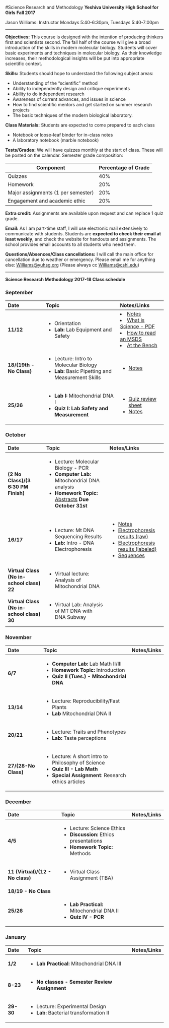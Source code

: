 #Science Research and Methodology
**Yeshiva University High School for Girls**
**Fall 2017**

Jason Williams: Instructor 
Mondays 5:40-6:30pm, Tuesdays 5:40-7:00pm

---

**Objectives:** 
This course is designed with the intention of producing thinkers first and scientists second. The fall half of the course will give a broad introduction of the skills in modern molecular biology. Students will cover basic experiments and techniques in molecular biology. As their knowledge increases, their methodological insights will be put into appropriate scientific context.

**Skills:** Students should hope to understand the following subject areas:
* Understanding of the “scientific” method
* Ability to independently design and critique experiments
* Ability to do independent research
* Awareness of current advances, and issues in science
* How to find scientific mentors and get started on summer research projects
* The basic techniques of the modern biological laboratory.  

**Class Materials:** Students are expected to come prepared to each class

* Notebook or loose-leaf binder for in-class notes
* A laboratory notebook (marble notebook)

**Tests/Grades:** We will have quizzes monthly at the start of class. These will be posted on the calendar. Semester grade composition: 

|Component|Percentage of Grade|
|---------|-------------------|
|Quizzes|40%|
|Homework|20%|
|Major assignments (1 per semester)|20%|
|Engagement and academic ethic	|20%|

**Extra credit:** Assignments are available upon request and can replace 1 quiz grade. 

**Email:** As I am part-time staff, I will use electronic mail extensively to communicate with students. Students are **expected to check their email at least weekly**, and check the website for handouts and assignments. The school provides email accounts to all students who need them. 

**Questions/Absences/Class cancellations:** I will call the main office for cancellation due to weather or emergency. Please email me for anything else: Williams@yuhsg.org (Please always cc Williams@cshl.edu)

---


**Science Research Methodology 2017-18 Class schedule**

### September

|Date|Topic|Notes/Links|
:--|:----|:------------|
|**11/12**|<ul><li>Orientation <li>**Lab:** Lab Equipment and Safety</ul></ul>|<li>[Notes](https://github.com/JasonJWilliamsNY/science_institute_2017_materials/blob/master/class_notes/notes_09_11.md)<li>[What is Science - PDF](https://github.com/JasonJWilliamsNY/science_institute_2016_materials/blob/master/pdfs/what_is_science.pdf)<li>[How to read an MSDS](https://github.com/JasonJWilliamsNY/science_institute_2016_materials/blob/master/pdfs/howtoreadmsds.pdf)<li>[At the Bench](https://github.com/JasonJWilliamsNY/science_institute_2016_materials/blob/master/pdfs/at_the_bench.pdf)</ul>|
|**18/(19th - No Class)**|<ul><li>Lecture: Intro to Molecular Biology<li>**Lab:** Basic Pipetting and Measurement Skills</ul>|<ul><li>[Notes](https://github.com/JasonJWilliamsNY/science_institute_2017_materials/blob/master/class_notes/notes_09_18.md)</ul>|
|**25/26**|<ul><li>**Lab I:** Mitochondrial DNA I<li>**Quiz I: Lab Safety and Measurement**</ul>|<ul><li>[Quiz review sheet](https://github.com/JasonJWilliamsNY/science_institute_2017_materials/blob/master/quiz/saftety_measurement_review.md)<li>[Notes](https://github.com/JasonJWilliamsNY/science_institute_2017_materials/blob/master/class_notes/notes_09_25.md)</ul>|

### October

|Date|Topic|Notes/Links|
:--|:----|:------------|
|**(2 No Class)/(3 6:30 PM Finish)**|<ul><li>Lecture: Molecular Biology - PCR <li>**Computer Lab:** Mitochondrial DNA analysis <li>**Homework Topic:** [Abstracts](https://github.com/JasonJWilliamsNY/science_institute_2017_materials/blob/master/class_notes/abstract_homework.md) **Due October 31st** <ul>||
|**16/17**|<ul><li>Lecture: Mt DNA Sequencing Results <li>**Lab:** Intro - DNA Electrophoresis</ul>|<ul><li>[Notes](https://github.com/JasonJWilliamsNY/science_institute_2017_materials/blob/master/class_notes/notes_10_16.md)<li>[Electrophoresis results (raw)](https://github.com/JasonJWilliamsNY/science_institute_2017_materials/raw/master/images_results/sept_mitodna/mtDNA_oct2017_raw.tif)<li>[Electrophoresis results (labeled)](https://github.com/JasonJWilliamsNY/science_institute_2017_materials/raw/master/images_results/sept_mitodna/mtDNA_oct2017.tif)<li>[Sequences](https://github.com/JasonJWilliamsNY/science_institute_2017_materials/blob/master/images_results/sept_mitodna/sequences.txt)</ul>|
|**Virtual Class (No in-school class) 22**|<ul><li> Virtual lecture: Analysis of Mitochondrial DNA|
|**Virtual Class (No in-school class) 30**|<ul><li>Virtual Lab: Analysis of MT DNA with DNA Subway</ul>||

### November

|Date|Topic|Notes/Links|
:--|:----|:------------|
|**6/7**|<ul><li>**Computer Lab:** Lab Math II/III<li>**Homework Topic:** Introduction<li>**Quiz II (Tues.) - Mitochondrial DNA**</ul>||
|**13/14**|<ul><li>Lecture: Reproducibility/Fast Plants<li>**Lab** Mitochondrial DNA II</ul>||
|**20/21**|<ul><li>Lecture: Traits and Phenotypes<li>**Lab:** Taste perceptions</ul>||
|**27/(28-No Class)**|<ul><li>Lecture: A short intro to Philosophy of Science<li>**Quiz III - Lab Math**<li>**Special Assignment**: Research ethics articles</ul>||

### December

|Date|Topic|Notes/Links|
:--|:----|:------------|
|**4/5**|<ul><li>Lecture: Science Ethics<li>**Discussion:** Ethics presentations<li>**Homework Topic:** Methods</ul>||
|**11 (Virtual)/(12 - No class)**|<ul><li>Virtual Class Assignment (TBA)</ul>|| 
|**18/19 - No Class**|||
|**25/26**|<ul><li>**Lab Practical:** Mitochondrial DNA II<li>**Quiz IV - PCR**</ul>||


### January 

|Date|Topic|Notes/Links|
:--|:----|:------------|
|**1/2**|<ul><li>**Lab Practical:** Mitochondrial DNA III</ul>||
|**8-23**|<ul><li>**No classes - Semester Review Assignment**</ul>||
|**29-30**|<ul><li>Lecture: Experimental Design<li>**Lab:** Bacterial transformation II</ul>||



